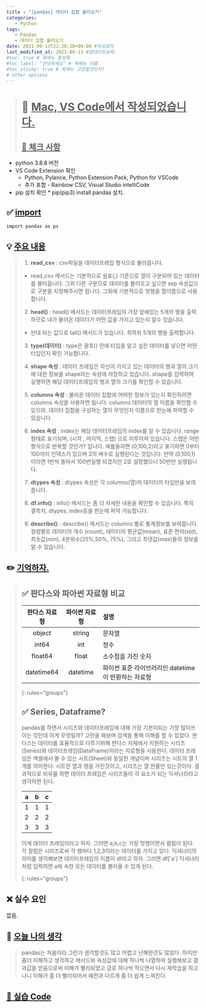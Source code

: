 ```yaml
---
title : "[pandas] 데이터 집합 불러오기"
categories:
   - Python
tags:
   - Pandas
   - 데이터 집합 불러오기
date: 2021-09-13T22:26:10+09:00 #작성일자
last_modified_at: 2021-09-13 #업데이트날짜.
#toc: true # 퀵메뉴 활성화
#toc_label: "안녕하세요" # 퀵메뉴 이름
#toc_sticky: true # 퀵메뉴 고정할것인지?
# other options
---
```


 > # 📜 <u>Mac, VS Code에서 작성되었습니다.</u> 
 > ## <u>📌 체크 사항</u> 
 * python 3.8.8 버전
 *  VS Code Extension 확인
	* Python, Pylance, Python Extension Pack, Python for VSCode
 	* 추가 포함 - Rainbow CSV, Visual Studio intelliCode
 *   pip 설치 확인
 	* pip(pip3) install pandas 설치. 
 
 
## ✅ <u>import</u>
	import pandas as ps

## 💡 <u>주요 내용</u> 
> 1. **read_csv** : csv파일을 데이터프레임 형식으로 불러옵니다.
>  * read_csv 메서드는 기본적으로 쉼표(,) 기준으로 열이 구분되어 있는 데이터를 불러옵니다.
> 그외 다른 구분으로 데이터를 불러오고 싶으면 sep 속성값으로 구분을 지정해주시면 됩니다.
> 그외에 기본적으로 첫행을 열이름으로 사용합니다.
> 2. **head()** : head() 메서드는 데이터프레임의 가장 앞에있는 5개의 행을 출력하므로 내가 불러온 데이터가 어떤 값을 가지고 있는지 알수 있습니다.
> 	* 반대 되는 값으로 tail() 메서드가 있습니다. 최하위 5개의 행을 출력합니다.
> 3. **type(데이터)** : type은 괄호() 안에 타입을 알고 싶은 데이터를 넣으면 어떤 타입인지 확인 가능합니다.
>   
> 4. **shape 속성** : 데이터 프레임은 자신이 가지고 있는 데이터의 행과 열의 크기에 대한 정보를 shape라는 속성에 저장하고 있습니다. shape를 입력하여 실행하면 해당 데이터프레임의 행과 열의 크기를 확인할 수 있습니다.
>   
> 5. **columns 속성** : 불러온 데이터 집합에 어떠한 정보가 있는지 확인하려면 columns 속성을 사용하면 됩니다. columns 데이터의 열 이름을 확인할 수 있으먀, 데이터 집합을 구성하는 열이 무엇인지 이름으로 한눈에 파악할 수 있습니다.
>   
> 6. **index 속성** : index는 해당 데이터프레임의 index를 알 수 있습니다. range형태로 표기되며, (시작 , 마지막,  스탭) 으로 이루어져 있습니다. 스탭은 어떤형식으로 반복할 것인가? 입니다. 예를들자면 (0,100,2)라고 표기하면 0부터 100까지 인덱스가 있으며 2의 배수로 실행된다는 것입니다. 만약 (0,100,1)이라면 1번씩 돌아서 100번실행 되겠지만 2로 설정했으니 50번만 실행됩니다.
>   
> 7.  **dtypes 속성** : dtypes 속성은 각 columns(열)의 데이터의 타입만을 보여줍니다.
>   
> 8. **df.info()** : info() 메서드는 좀 더 자세한 내용을 확인할 수 있습니다. 특히 결측치, dtypes, index등을 한눈에 파악 가능합니다.
>   
> 9. **describe()** : describe() 메서드는 columns 별로 통계정보를 보여줍니다. 컬럼별로 데이터의 개수 (count), 데이터의 평균값(mean), 표준 편차(std), 최솟값(min), 4분위수(25%,50%, 75%), 그리고 최댓값(max)들의 정보를 알 수 있습니다.

## ✏️ <u>기억하자. </u>
> ## ✅ 판다스와 파아썬 자료형 비교
>
>| 판다스 자료형  | 파이썬 자료형  |  설명 |
>|:-------------:|:---------------:|:-----------|
>| object | string | 문자열 |
>| int64 | int | 정수 |
>| float64 | float | 소수점을 가진 숫자 |
>| datetime64 | datetime | 파이썬 표준 라이브러리인 datetime이 반환하는 자료형 |
>{: rules="groups"}
>
>## ✅ Series, Dataframe?
>pandas를 하면서 시리즈와 데이터프레임에 대해 가장 기본이되는 가장 많이쓰이는 것인데 이게 무엇일까? 고민을 해보며 검색을 통해 이해를 할 수 있었다. 판다스는 데이터를 효율적으로 다루기위해 판다스 자체에서 지원하는 시리즈(Series)와 데이터프레임(DataFrame)이라는 자료형을 사용한다. 데이터 프레임은 엑셀에서 볼 수 있는 시트(Sheet)와 동일한 개념이며 시리즈는 시트의 열 1개를 의미한다. 시트란 열과 행을 가진것이고, 시리즈는 열 한줄만 있는것이다. 결과적으로 비유를 하면 데이터 프레임은 시리즈들이 각 요소가 되는 딕셔너리라고 생각하면 된다.
>
> | a  | b  |  c |
> |:-------------:|:---------------:|:-----------:|
> | 1 | 1 | 1 |
> | 2 | 2 | 2 |
> | 3 | 3 | 3 |
> 
> 이게 데이터 프레임이라고 하자. 그러면 a,b,c는 가장 첫행이면서 컬럼이 된다. 각 컬럼은 시리즈로써 각 행마다 1,2,3이라는 데이터를 가지고 있다. 딕셔너리의 의미를 생각해보면 데이터프레임의 이름이 df라고 하자. 그러면 df['a'] 딕셔너리 처럼 입력하면 a에 속한 모든 데이터를 불러올 수 있게 된다.
>  
>{: rules="groups"}

## ❌ 실수 요인
없음.

## 💭 <u>오늘 나의 생각</u>
> pandas는 처음이라 그런가 생각할것도 많고 어렵고 난해한것도 많았다.
> 하지만 좀더 이해하고 생각하고 메서드와 속성값에 대해 하나씩 나열하여 실행해보고 결과값을
> 얻음으로써 이해가 빨리되었고 글로 하나씩 적으면서 다시 재학습을 하고나니 이해가 좀 더 빨리되어서
> 예전과 다르게 좀 더 쉽게 느껴진다.

## <u>📖 <u>실습 Code</u>
<script src="https://gist.github.com/Cononi/abac94e4e8ad9e8e370fdd895a8d26ab.js"></script>